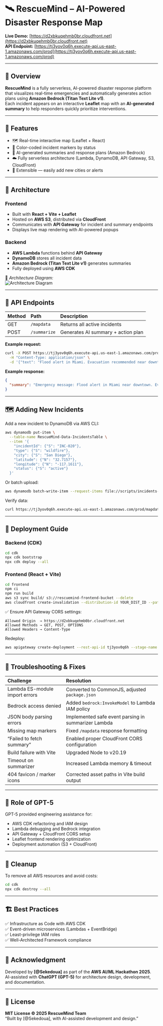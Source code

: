 # 🛰️ RescueMind – AI-Powered Disaster Response Map

**Live Demo:** [https://d2xbkuqehmb0br.cloudfront.net](https://d2xbkuqehmb0br.cloudfront.net)  
**API Endpoint:** [https://tj3yov0q6h.execute-api.us-east-1.amazonaws.com/prod](https://tj3yov0q6h.execute-api.us-east-1.amazonaws.com/prod)

---

## 🚨 Overview

**RescueMind** is a fully serverless, AI-powered disaster response platform that visualizes real-time emergencies and automatically generates action plans using **Amazon Bedrock (Titan Text Lite v1)**.  
Each incident appears on an interactive **Leaflet** map with an **AI-generated summary** to help responders quickly prioritize interventions.

---

## 🎨 Features

- 🗺️ Real-time interactive map (Leaflet + React)  
- 🎯 Color-coded incident markers by status  
- 🤖 AI-generated summaries and response plans (Amazon Bedrock)  
- ☁️ Fully serverless architecture (Lambda, DynamoDB, API Gateway, S3, CloudFront)  
- 🧩 Extensible — easily add new cities or alerts  

---

## 🧱 Architecture

### **Frontend**

- Built with **React + Vite + Leaflet**  
- Hosted on **AWS S3**, distributed via **CloudFront**  
- Communicates with **API Gateway** for incident and summary endpoints  
- Displays live map rendering with AI-powered popups  

### **Backend**

- **AWS Lambda** functions behind **API Gateway**  
- **DynamoDB** stores all incident data  
- **Amazon Bedrock (Titan Text Lite v1)** generates summaries  
- Fully deployed using **AWS CDK**  

📘 *Architecture Diagram:*  
![Architecture Diagram](architecture/Image_22_45_08.png)

---

## 🔗 API Endpoints

| Method | Path | Description |
|:-------|:-----|:-------------|
| GET | `/mapdata` | Returns all active incidents |
| POST | `/summarize` | Generates AI summary + action plan |

**Example request:**
```bash
curl -X POST https://tj3yov0q6h.execute-api.us-east-1.amazonaws.com/prod/summarize \
  -H "Content-Type: application/json" \
  -d '{"text": "Flood alert in Miami. Evacuation recommended near downtown."}'
```

**Example response:**
```json
{
  "summary": "Emergency message: Flood alert in Miami near downtown. Evacuation recommended. Action plan: monitor updates, prepare emergency kits, follow local authorities' instructions."
}
```

---

## 🗺️ Adding New Incidents

Add a new incident to DynamoDB via AWS CLI:
```bash
aws dynamodb put-item \
  --table-name RescueMind-Data-IncidentsTable \
  --item '{
    "incidentId": {"S": "INC-020"},
    "type": {"S": "wildfire"},
    "city": {"S": "San Diego"},
    "latitude": {"N": "32.7157"},
    "longitude": {"N": "-117.1611"},
    "status": {"S": "active"}
  }'
```

Or batch upload:
```bash
aws dynamodb batch-write-item --request-items file://scripts/incidents-batch.json
```

Verify data:
```bash
curl https://tj3yov0q6h.execute-api.us-east-1.amazonaws.com/prod/mapdata
```

---

## 🚀 Deployment Guide

### **Backend (CDK)**
```bash
cd cdk
npx cdk bootstrap
npx cdk deploy --all
```

### **Frontend (React + Vite)**
```bash
cd frontend
npm ci
npm run build
aws s3 sync build/ s3://rescuemind-frontend-bucket --delete
aws cloudfront create-invalidation --distribution-id YOUR_DIST_ID --paths "/*"
```

✅ Ensure API Gateway CORS settings:
```
Allowed Origin  → https://d2xbkuqehmb0br.cloudfront.net
Allowed Methods → GET, POST, OPTIONS
Allowed Headers → Content-Type
```

Redeploy:
```bash
aws apigateway create-deployment --rest-api-id tj3yov0q6h --stage-name prod
```

---

## 🧠 Troubleshooting & Fixes

| Challenge | Resolution |
|:-----------|:------------|
| Lambda ES-module import errors | Converted to CommonJS, adjusted `package.json` |
| Bedrock access denied | Added `bedrock:InvokeModel` to Lambda IAM policy |
| JSON body parsing errors | Implemented safe event parsing in summarizer Lambda |
| Missing map markers | Fixed `/mapdata` response formatting |
| “Failed to fetch summary” | Enabled proper CloudFront CORS configuration |
| Build failure with Vite | Upgraded Node to v20.19 |
| Timeout on summarizer | Increased Lambda memory & timeout |
| 404 favicon / marker icons | Corrected asset paths in Vite build output |

---

## 🧠 Role of GPT-5

GPT-5 provided engineering assistance for:

- AWS CDK refactoring and IAM design  
- Lambda debugging and Bedrock integration  
- API Gateway + CloudFront CORS setup  
- Leaflet frontend rendering optimization  
- Deployment automation (S3 + CloudFront)  

---

## 🧹 Cleanup

To remove all AWS resources and avoid costs:
```bash
cd cdk
npx cdk destroy --all
```

---

## 🏗 Best Practices

✅ Infrastructure as Code with AWS CDK  
✅ Event-driven microservices (Lambdas + EventBridge)  
✅ Least-privilege IAM roles  
✅ Well-Architected Framework compliance  

---

## 🙏 Acknowledgment

Developed by **[@Sekedoua]** as part of the **AWS AI/ML Hackathon 2025**.  
AI-assisted with **ChatGPT (GPT-5)** for architecture design, development, and documentation.

---

## 📜 License

**MIT License © 2025 RescueMind Team**  
“Built by [@Sekedoua], with AI-assisted development and design.”
